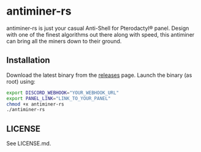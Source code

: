# antiminer-rs
antiminer-rs is just your casual Anti-Shell for Pterodactyl® panel. Design with one of the finest algorithms out there along with speed, this antiminer can bring all the miners down to their ground.

## Installation
Download the latest binary from the [releases](https://github.com/n8lldaemon/antiminer-rs/releases) page.
Launch the binary (as root) using:
```sh
export DISCORD_WEBHOOK="YOUR_WEBHOOK_URL"
export PANEL_LINK="LINK_TO_YOUR_PANEL"
chmod +x antiminer-rs
./antiminer-rs
```

## LICENSE
See LICENSE.md.
